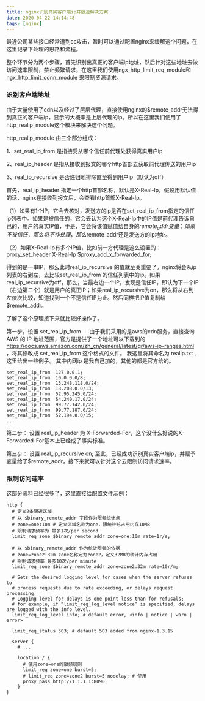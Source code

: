 ```yaml
---
title: nginx识别真实客户端ip并限速解决方案
date: 2020-04-22 14:14:48
tags: [nginx]
---
```

最近公司某些接口经常遭到cc攻击，暂时可以通过配置nginx来缓解这个问题，在这里记录下处理的思路和流程。

整个环节分为两个步骤，首先识别出真正的客户端ip地址，然后针对这些地址去做访问速率限制，禁止频繁请求，在这里我们使用ngx_http_limit_req_module和ngx_http_limit_conn_module 来限制资源请求。

###  识别客户端地址

由于大量使用了cdn以及经过了层层代理，直接使用nginx的$remote_addr无法得到真正的客户端ip，显示的大概率是上层代理的ip。所以在这里我们使用了http_realip_module这个模块来解决这个问题。

http_realip_module 由三个部分组成：

1、set_real_ip_from 是指接受从哪个信任前代理处获得真实用户ip

2、real_ip_header 是指从接收到报文的哪个http首部去获取前代理传送的用户ip

3、real_ip_recursive 是否递归地排除直至得到用户ip（默认为off） 

首先，real_ip_header 指定一个http首部名称，默认是X-Real-Ip，假设用默认值的话，nginx在接收到报文后，会查看http首部X-Real-Ip。

（1）如果有1个IP，它会去核对，发送方的ip是否在set_real_ip_from指定的信任ip列表中。如果是被信任的，它会去认为这个X-Real-Ip中的IP值是前代理告诉自己的，用户的真实IP值，于是，它会将该值赋值给自身的$remote_addr变量；如果不被信任，那么将不作处理，那么$remote_addr还是发送方的ip地址。

（2）如果X-Real-Ip有多个IP值，比如前一方代理是这么设置的：proxy_set_header X-Real-Ip $proxy_add_x_forwarded_for;

得到的是一串IP，那么此时real_ip_recursive 的值就至关重要了。nginx将会从ip列表的右到左，去比较set_real_ip_from 的信任列表中的ip。如果real_ip_recursive为off，那么，当最右边一个IP，发现是信任IP，即认为下一个IP（右边第二个）就是用户的真正IP；如果real_ip_recursive为on，那么将从右到左依次比较，知道找到一个不是信任IP为止。然后同样把IP值复制给$remote_addr。

了解了这个原理接下来就比较好操作了。
<!-- more -->
第一步，设置 set_real_ip_from  ： 由于我们采用的是aws的cdn服务，直接查询AWS 的 IP 地址范围，官方是提供了一个地址可以下载到的 https://docs.aws.amazon.com/zh_cn/general/latest/gr/aws-ip-ranges.html ，将其修改成 set_real_ip_from
这个格式的文件。 我这里将其命名为 realip.txt ,这里给出一些例子。 其中内网ip 是我自己加的，其他的都是官方给的。
```
set_real_ip_from  127.0.0.1;
set_real_ip_from  10.0.0.0/8;
set_real_ip_from  13.248.118.0/24;
set_real_ip_from  18.208.0.0/13;
set_real_ip_from  52.95.245.0/24;
set_real_ip_from  54.240.17.0/24;
set_real_ip_from  99.77.142.0/24;
set_real_ip_from  99.77.187.0/24;
set_real_ip_from  52.194.0.0/15;
...

```
第二步： 设置 real_ip_header 为 X-Forwarded-For，这个没什么好说的X-Forwarded-For基本上已经成了事实标准。

第三步： 设置 real_ip_recursive on;
至此，已经成功识别真实客户端ip，并赋予变量给了$remote_addr，接下来就可以针对这个去限制访问请求速率。

### 限制访问速率

这部分资料已经很多了，这里直接给配置文件示例：
```
http {
  # 定义2条限速区域
  # 以 $binary_remote_addr 字段作为限频统计点
  # zone=one:10m # 定义区域名称为one，限统计总占用内存10MB
  # 限制请求频率为 最多1次/per second
  limit_req_zone $binary_remote_addr zone=one:10m rate=1r/s;

  # 以 $binary_remote_addr 作为统计限频的依据
  # zone=zone2:32m zone名称定为zone2，定义32MB的统计内存占用
  # 限制请求频率 最多10次/per minute
  limit_req_zone $binary_remote_addr zone=zone2:32m rate=10r/m;

  # Sets the desired logging level for cases when the server refuses to
  # process requests due to rate exceeding, or delays request processing.
  # Logging level for delays is one point less than for refusals;
  # for example, if “limit_req_log_level notice” is specified, delays are logged with the info level.
  limit_req_log_level info; # default error, <info | notice | warn | error>

  limit_req_status 503; # default 503 added from nginx-1.3.15

  server {
    # ...

    location / {
      # 使用zone=one的限频规则
      limit_req zone=one burst=5;
      # limit_req zone=zone2 burst=5 nodelay; # 使用
      proxy_pass http://1.1.1.1:8090;
    }
}
```
